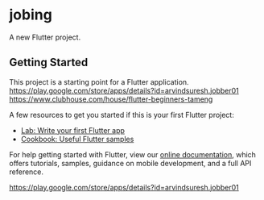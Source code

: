 # jobing

A new Flutter project.

## Getting Started

This project is a starting point for a Flutter application.
https://play.google.com/store/apps/details?id=arvindsuresh.jobber01
https://www.clubhouse.com/house/flutter-beginners-tameng

A few resources to get you started if this is your first Flutter project:

- [Lab: Write your first Flutter app](https://flutter.dev/docs/get-started/codelab)
- [Cookbook: Useful Flutter samples](https://flutter.dev/docs/cookbook)

For help getting started with Flutter, view our
[online documentation](https://flutter.dev/docs), which offers tutorials,
samples, guidance on mobile development, and a full API reference.

https://play.google.com/store/apps/details?id=arvindsuresh.jobber01
